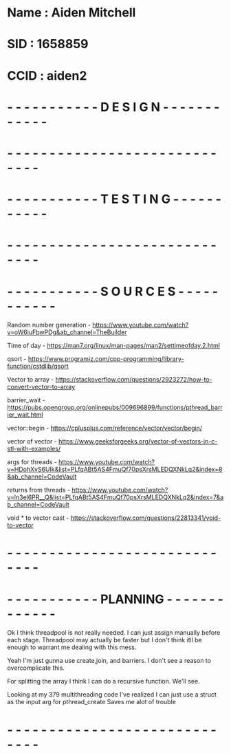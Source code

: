 # Name : Aiden Mitchell
# SID : 1658859
# CCID : aiden2



# - - - - - - - - - - - D E S I G N - - - - - - - - - - - -
# - - - - - - - - - - - - - - - - - - - - - - - - - - - - -




# - - - - - - - - - - - T E S T I N G - - - - - - - - - - -
# - - - - - - - - - - - - - - - - - - - - - - - - - - - - -



# - - - - - - - - - - - S O U R C E S - - - - - - - - - - -
Random number generation  - https://www.youtube.com/watch?v=oW6iuFbwPDg&ab_channel=TheBuilder

Time of day - https://man7.org/linux/man-pages/man2/settimeofday.2.html

qsort - https://www.programiz.com/cpp-programming/library-function/cstdlib/qsort

Vector to array - https://stackoverflow.com/questions/2923272/how-to-convert-vector-to-array

barrier_wait - https://pubs.opengroup.org/onlinepubs/009696899/functions/pthread_barrier_wait.html

vector::begin - https://cplusplus.com/reference/vector/vector/begin/

vector of vector - https://www.geeksforgeeks.org/vector-of-vectors-in-c-stl-with-examples/

args for threads - https://www.youtube.com/watch?v=HDohXvS6UIk&list=PLfqABt5AS4FmuQf70psXrsMLEDQXNkLq2&index=8&ab_channel=CodeVault

returns from threads - https://www.youtube.com/watch?v=ln3el6PR__Q&list=PLfqABt5AS4FmuQf70psXrsMLEDQXNkLq2&index=7&ab_channel=CodeVault

void * to vector cast - https://stackoverflow.com/questions/22813341/void-to-vector
# - - - - - - - - - - - - - - - - - - - - - - - - - - - - -


# - - - - - - - - - - - PLANNING - - - - - - - - - - - - -
Ok I think threadpool is not really needed. I can just assign manually before each stage. 
Threadpool may actually be faster but I don't think itll be enough to warrant me dealing with this mess.

Yeah I'm just gunna use create,join, and barriers. I don't see a reason to overcomplicate this.


For splitting the array I think I can do a recursive function. We'll see.

Looking at my 379 multithreading code I've realized I can just use a struct as the input arg for pthread_create
Saves me alot of trouble
# - - - - - - - - - - - - - - - - - - - - - - - - - - - - -
